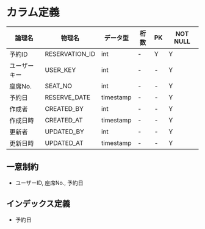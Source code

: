 # カラム定義
| 論理名 | 物理名 | データ型 | 桁数 | PK | NOT NULL |
| ------ | ----- | ------- | ---- | -- | -------- |  
| 予約ID | RESERVATION_ID | int | - | Y | Y |
| ユーザーキー | USER_KEY | int | - | - | Y |
| 座席No. | SEAT_NO | int | - | - | Y |
| 予約日 | RESERVE_DATE | timestamp | - | - | Y |
| 作成者 | CREATED_BY | int | - | - | Y |
| 作成日時 | CREATED_AT | timestamp | - | - | Y |
| 更新者 | UPDATED_BY | int | - | - | Y |
| 更新日時 | UPDATED_AT | timestamp | - | - | Y |

## 一意制約
* ユーザーID, 座席No., 予約日

## インデックス定義
* 予約日
